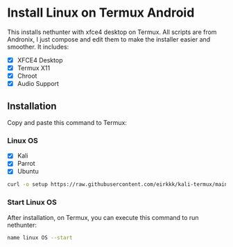 # Install Linux on Termux Android

This installs nethunter with xfce4 desktop on Termux. All scripts are from Andronix, I just compose and edit them to make the installer easier and smoother. It includes:

- [x] XFCE4 Desktop
- [x] Termux X11
- [x] Chroot
- [x] Audio Support

## Installation

Copy and paste this command to Termux:

### Linux OS 

- [x] Kali
- [x] Parrot
- [x] Ubuntu

```bash
curl -o setup https://raw.githubusercontent.com/eirkkk/kali-termux/main/setup && chmod +x setup && ./setup && rm setup
```

### Start Linux OS
After installation, on Termux, you can execute this command to run nethunter:

```bash
name linux OS --start
```


